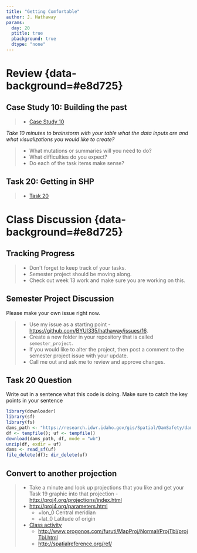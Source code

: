 ```yaml
---
title: "Getting Comfortable"
author: J. Hathaway
params:
  day: 20
  ptitle: true
  pbackground: true
  dtype: "none"
---
```









# Review {data-background=#e8d725}



## Case Study 10: Building the past
> - [Case Study 10](https://byuistats.github.io/M335/weekly_projects/cs10_details.html)

*Take 10 minutes to brainstorm with your table what the data inputs are and what visualizations you would like to create?*

> - What mutations or summaries will you need to do?
> - What difficulties do you expect?
> - Do each of the task items make sense?




## Task 20: Getting in SHP
> - [Task 20](https://byuistats.github.io/M335/class_tasks/task20_details.html)







# Class Discussion {data-background=#e8d725}

## Tracking Progress

> - Don't forget to keep track of your tasks.
> - Semester project should be moving along.
> - Check out week 13 work and make sure you are working on this.

## Semester Project Discussion

Please make your own issue right now.

> - Use my issue as a starting point - <https://github.com/BYUI335/hathaway/issues/16>.
> - Create a new folder in your repository that is called `semester_project`.
> - If you would like to alter the project, then post a comment to the semester project issue with your update.
> - Call me out and ask me to review and approve changes.


## Task 20 Question

Write out in a sentence what this code is doing. Make sure to catch the key points in your sentence


```r
library(downloader)
library(sf)
library(fs)
dams_path <- "https://research.idwr.idaho.gov/gis/Spatial/DamSafety/dam.zip"
df <- tempfile(); uf <- tempfile()
download(dams_path, df, mode = "wb")
unzip(df, exdir = uf)
dams <- read_sf(uf)
file_delete(df); dir_delete(uf)
```

## Convert to another projection

> * Take a minute and look up projections that you like and get your Task 19 graphic into that projection - http://proj4.org/projections/index.html
> * http://proj4.org/parameters.html
>     * +lon_0     Central meridian
>     * +lat_0     Latitude of origin
> * [Class activity](https://byuistats.github.io/M335/spatial_class.html) 
>     * http://www.progonos.com/furuti/MapProj/Normal/ProjTbl/projTbl.html
>     * http://spatialreference.org/ref/


